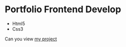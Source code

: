 # Portfolio Frontend Develop
- Html5
- Css3

Can you view [my project](https://kodtolika.github.io/Dar-Dub-Rud/)
